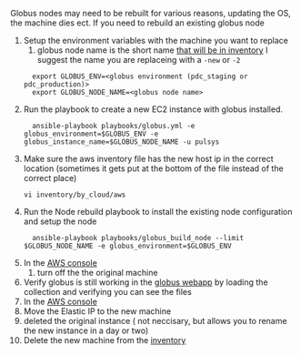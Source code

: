 Globus nodes may need to be rebuilt for various reasons, updating the OS, the machine dies ect.  If you need to rebuild an existing globus node
1. Setup the environment variables with the machine you want to replace
   1. globus node name is the short name [that will be in inventory](https://github.com/pulibrary/princeton_ansible/blob/main/inventory/by_cloud/aws#L1-L10) I suggest the name you are replaceing with a `-new` or `-2`
   ```
     export GLOBUS_ENV=<globus environment (pdc_staging or pdc_production)>
     export GLOBUS_NODE_NAME=<globus node name>
   ```
1. Run the playbook to create a new EC2 instance with globus installed.
   ```
     ansible-playbook playbooks/globus.yml -e globus_environment=$GLOBUS_ENV -e globus_instance_name=$GLOBUS_NODE_NAME -u pulsys
   ```
1. Make sure the aws inventory file has the new host ip in the correct location (sometimes it gets put at the bottom of the file instead of the correct place)
   ```
   vi inventory/by_cloud/aws
   ``` 
1. Run the Node rebuild playbook to install the existing node configuration and setup the node
   ```
     ansible-playbook playbooks/globus_build_node --limit $GLOBUS_NODE_NAME -e globus_environment=$GLOBUS_ENV
   ```   
1. In the [AWS console](princeton.com/aws)
   1. turn off the the original machine
1. Verify globus is still working in the [globus webapp](https://app.globus.org/file-manager/collections) by loading the collection and verifying you can see the files 
1.  In the [AWS console](princeton.com/aws)
   1. Move the Elastic IP to the new machine
   1. deleted the original instance ( not neccisary, but allows you to rename the new instance in a day or two) 
1. Delete the new machine from the [inventory](https://github.com/pulibrary/princeton_ansible/blob/main/inventory/by_cloud/aws#L1-L10)

 
